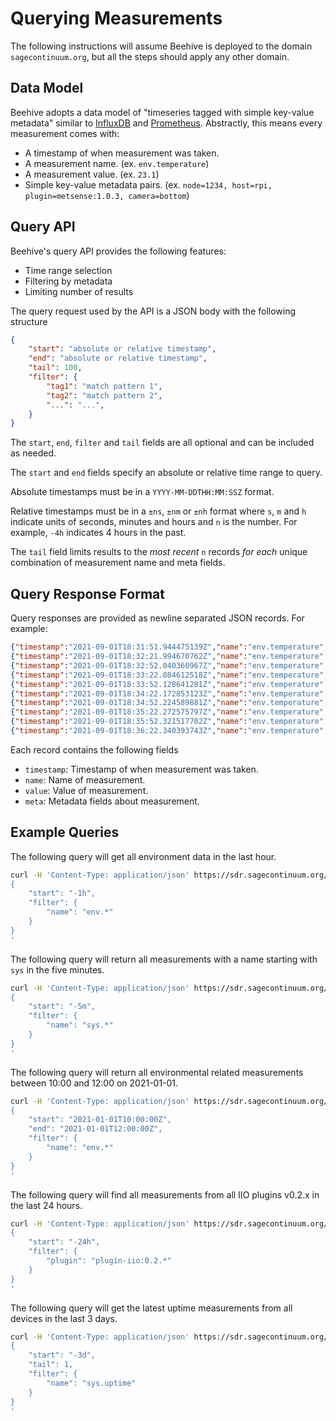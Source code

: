 # Querying Measurements

The following instructions will assume Beehive is deployed to the domain `sagecontinuum.org`, but all the steps should apply any other domain.

## Data Model

Beehive adopts a data model of "timeseries tagged with simple key-value metadata" similar to [InfluxDB](https://www.influxdata.com/products/influxdb/) and [Prometheus](https://prometheus.io). Abstractly, this means every measurement comes with:

* A timestamp of when measurement was taken.
* A measurement name. (ex. `env.temperature`)
* A measurement value. (ex. `23.1`)
* Simple key-value metadata pairs. (ex. `node=1234, host=rpi, plugin=metsense:1.0.3, camera=bottom`)

## Query API

Beehive's query API provides the following features:

* Time range selection
* Filtering by metadata
* Limiting number of results

The query request used by the API is a JSON body with the following structure

```json
{
    "start": "absolute or relative timestamp",
    "end": "absolute or relative timestamp",
    "tail": 100,
    "filter": {
        "tag1": "match pattern 1",
        "tag2": "match pattern 2",
        "...": "...",
    }
}
```

The `start`, `end`, `filter` and `tail` fields are all optional and can be included as needed.

The `start` and `end` fields specify an absolute or relative time range to query.

Absolute timestamps must be in a `YYYY-MM-DDTHH:MM:SSZ` format.

Relative timestamps must be in a `±ns`, `±nm` or `±nh` format where `s`, `m` and `h` indicate units of seconds, minutes and hours and `n` is the number. For example, `-4h` indicates 4 hours in the past.

The `tail` field limits results to the _most recent_ `n` records _for each_ unique combination of measurement name and meta fields.

## Query Response Format

Query responses are provided as newline separated JSON records. For example:

```json
{"timestamp":"2021-09-01T18:31:51.944475139Z","name":"env.temperature","value":51.18,"meta":{"node":"000048b02d05a0a4","plugin":"plugin-iio:0.2.0","sensor":"bme280"}}
{"timestamp":"2021-09-01T18:32:21.994670762Z","name":"env.temperature","value":51.11,"meta":{"node":"000048b02d05a0a4","plugin":"plugin-iio:0.2.0","sensor":"bme280"}}
{"timestamp":"2021-09-01T18:32:52.040360967Z","name":"env.temperature","value":51.03,"meta":{"node":"000048b02d05a0a4","plugin":"plugin-iio:0.2.0","sensor":"bme280"}}
{"timestamp":"2021-09-01T18:33:22.084612518Z","name":"env.temperature","value":50.93,"meta":{"node":"000048b02d05a0a4","plugin":"plugin-iio:0.2.0","sensor":"bme280"}}
{"timestamp":"2021-09-01T18:33:52.128641281Z","name":"env.temperature","value":50.87,"meta":{"node":"000048b02d05a0a4","plugin":"plugin-iio:0.2.0","sensor":"bme280"}}
{"timestamp":"2021-09-01T18:34:22.172853123Z","name":"env.temperature","value":50.79,"meta":{"node":"000048b02d05a0a4","plugin":"plugin-iio:0.2.0","sensor":"bme280"}}
{"timestamp":"2021-09-01T18:34:52.224589881Z","name":"env.temperature","value":50.69,"meta":{"node":"000048b02d05a0a4","plugin":"plugin-iio:0.2.0","sensor":"bme280"}}
{"timestamp":"2021-09-01T18:35:22.272575797Z","name":"env.temperature","value":50.62,"meta":{"node":"000048b02d05a0a4","plugin":"plugin-iio:0.2.0","sensor":"bme280"}}
{"timestamp":"2021-09-01T18:35:52.321517702Z","name":"env.temperature","value":50.56,"meta":{"node":"000048b02d05a0a4","plugin":"plugin-iio:0.2.0","sensor":"bme280"}}
{"timestamp":"2021-09-01T18:36:22.340393743Z","name":"env.temperature","value":50.51,"meta":{"node":"000048b02d05a0a4","plugin":"plugin-iio:0.2.0","sensor":"bme280"}}
```

Each record contains the following fields

* `timestamp`: Timestamp of when measurement was taken.
* `name`: Name of measurement.
* `value`: Value of measurement.
* `meta`: Metadata fields about measurement.


## Example Queries

The following query will get all environment data in the last hour.

```sh
curl -H 'Content-Type: application/json' https://sdr.sagecontinuum.org/api/v1/query -d '
{
    "start": "-1h",
    "filter": {
        "name": "env.*"
    }
}
'
```

The following query will return all measurements with a name starting with `sys` in the five minutes.

```sh
curl -H 'Content-Type: application/json' https://sdr.sagecontinuum.org/api/v1/query -d '
{
    "start": "-5m",
    "filter": {
        "name": "sys.*"
    }
}
'
```

The following query will return all environmental related measurements between 10:00 and 12:00 on 2021-01-01.

```sh
curl -H 'Content-Type: application/json' https://sdr.sagecontinuum.org/api/v1/query -d '
{
    "start": "2021-01-01T10:00:00Z",
    "end": "2021-01-01T12:00:00Z",
    "filter": {
        "name": "env.*"
    }
}
'
```

The following query will find all measurements from all IIO plugins v0.2.x in the last 24 hours.

```sh
curl -H 'Content-Type: application/json' https://sdr.sagecontinuum.org/api/v1/query -d '
{
    "start": "-24h",
    "filter": {
        "plugin": "plugin-iio:0.2.*"
    }
}
'
```

The following query will get the latest uptime measurements from all devices in the last 3 days.

```sh
curl -H 'Content-Type: application/json' https://sdr.sagecontinuum.org/api/v1/query -d '
{
    "start": "-3d",
    "tail": 1,
    "filter": {
        "name": "sys.uptime"
    }
}
'
```
